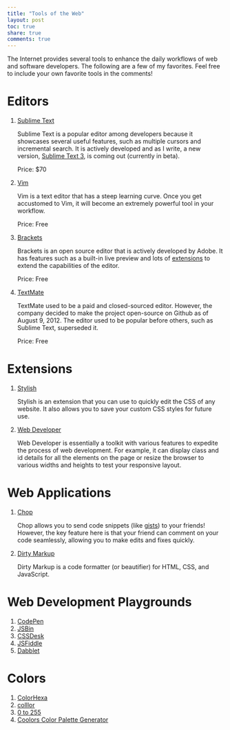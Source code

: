 ```yaml
---
title: "Tools of the Web"
layout: post
toc: true
share: true
comments: true
---
```


The Internet provides several tools to enhance the daily workflows of web and software developers. The following are a few of my favorites. Feel free to include your own favorite tools in the comments!

# Editors

1. [Sublime Text](http://www.sublimetext.com/)

   Sublime Text is a popular editor among developers because it showcases several useful features, such as multiple cursors and incremental search. It is actively developed and as I write, a new version, [Sublime Text 3](http://www.sublimetext.com/3), is coming out (currently in beta).

   Price: $70

2. [Vim](http://www.vim.org/)

   Vim is a text editor that has a steep learning curve. Once you get accustomed to Vim, it will become an extremely powerful tool in your workflow.

   Price: Free

3. [Brackets](http://brackets.io/)

   Brackets is an open source editor that is actively developed by Adobe. It has features such as a built-in live preview and lots of [extensions](https://github.com/adobe/brackets/wiki/Brackets-Extensions) to extend the capabilities of the editor.

   Price: Free

4. [TextMate](http://macromates.com/)

   TextMate used to be a paid and closed-sourced editor. However, the company decided to make the project open-source on Github as of August 9, 2012. The editor used to be popular before others, such as Sublime Text, superseded it.

   Price: Free

# Extensions

1. [Stylish](https://chrome.google.com/webstore/detail/stylish/fjnbnpbmkenffdnngjfgmeleoegfcffe)

   Stylish is an extension that you can use to quickly edit the CSS of any website. It also allows you to save your custom CSS styles for future use.

2. [Web Developer](https://chrome.google.com/webstore/detail/web-developer/bfbameneiokkgbdmiekhjnmfkcnldhhm)

   Web Developer is essentially a toolkit with various features to expedite the process of web development. For example, it can display class and id details for all the elements on the page or resize the browser to various widths and heights to test your responsive layout.

# Web Applications

1. [Chop](http://chopapp.com/)

   Chop allows you to send code snippets (like [gists](https://gist.github.com/)) to your friends! However, the key feature here is that your friend can comment on your code seamlessly, allowing you to make edits and fixes quickly.

2. [Dirty Markup](http://www.dirtymarkup.com/)

   Dirty Markup is a code formatter (or beautifier) for HTML, CSS, and JavaScript.

# Web Development Playgrounds

1. [CodePen](http://codepen.io/)
2. [JSBin](http://jsbin.com/)
3. [CSSDesk](http://cssdesk.com/)
4. [JSFiddle](http://jsfiddle.net/)
5. [Dabblet](http://dabblet.com/)

# Colors

1. [ColorHexa](http://www.colorhexa.com/)
2. [colllor](http://colllor.com/)
3. [0 to 255](http://0to255.com/)
4. [Coolors Color Palette Generator](https://coolors.co/app)
